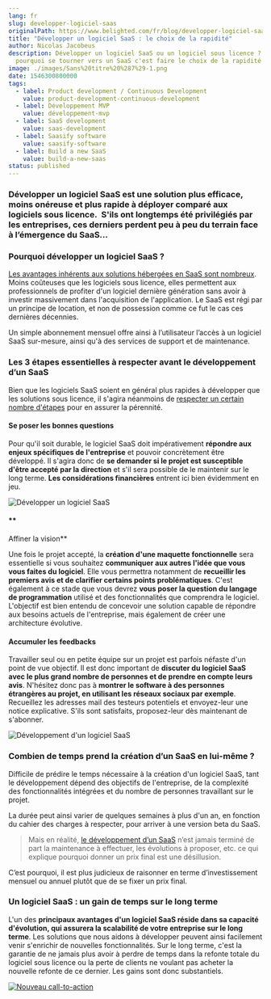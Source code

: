 ```yaml
---
lang: fr
slug: developper-logiciel-saas
originalPath: https://www.belighted.com/fr/blog/developper-logiciel-saas
title: "Développer un logiciel SaaS : le choix de la rapidité"
author: Nicolas Jacobeus
description: Développer un logiciel SaaS ou un logiciel sous licence ? Découvrez
  pourquoi se tourner vers un SaaS c'est faire le choix de la rapidité !
image: ./images/Sans%20titre%20%287%29-1.png
date: 1546300800000
tags:
  - label: Product development / Continuous Development
    value: product-development-continuous-development
  - label: Développement MVP
    value: développement-mvp
  - label: SaaS development
    value: saas-development
  - label: Saasify software
    value: saasify-software
  - label: Build a new SaaS
    value: build-a-new-saas
status: published
---
```

### Développer un logiciel SaaS est une solution plus efficace, moins onéreuse et plus rapide à déployer comparé aux logiciels sous licence.  S'ils ont longtemps été privilégiés par les entreprises, ces derniers perdent peu à peu du terrain face à l’émergence du SaaS...

### **Pourquoi développer un logiciel SaaS ?**

[Les avantages inhérents aux solutions hébergées en SaaS sont nombreux](/fr/blog/10-raisons-de-saasifier-votre-logiciel?hs_preview=PpkUbiry-11366320366). Moins coûteuses que les logiciels sous licence, elles permettent aux professionnels de profiter d'un logiciel dernière génération sans avoir à investir massivement dans l'acquisition de l'application. Le SaaS est régi par un principe de location, et non de possession comme ce fut le cas ces dernières décennies. 

Un simple abonnement mensuel offre ainsi à l’utilisateur l’accès à un logiciel SaaS sur-mesure, ainsi qu'à des services de support et de maintenance. 

### **Les 3 étapes essentielles à respecter avant le développement d’un SaaS**

Bien que les logiciels SaaS soient en général plus rapides à développer que les solutions sous licence, il s'agira néanmoins de [respecter un certain nombre d'étapes](/fr/blog/check-list-d%C3%A9velopper-un-nouveau-logiciel) pour en assurer la pérennité.

#### **Se poser les bonnes questions**

Pour qu'il soit durable, le logiciel SaaS doit impérativement **répondre aux enjeux spécifiques de l'entreprise** et pouvoir concrètement être développé. Il s'agira donc de **se demander si le projet est susceptible d'être accepté par la direction** et s'il sera possible de le maintenir sur le long terme. **Les considérations financières** entrent ici bien évidemment en jeu.   
  

![Développer un logiciel SaaS ](/images/legacy/13wTZgbvL-e2gSyqdaxtb.png)

#### **  
Affiner la vision**

Une fois le projet accepté, la **création d'une maquette fonctionnelle** sera essentielle si vous souhaitez **communiquer aux autres l'idée que vous vous faites du logiciel**. Elle vous permettra notamment de **recueillir les premiers avis et de clarifier certains points problématiques**. C'est également à ce stade que vous devrez **vous poser la question du langage de programmation** utilisé et des fonctionnalités que comprendra le logiciel. L'objectif est bien entendu de concevoir une solution capable de répondre aux besoins actuels de l'entreprise, mais également de créer une architecture évolutive. 

#### **Accumuler les feedbacks** 

Travailler seul ou en petite équipe sur un projet est parfois néfaste d'un point de vue objectif. Il est donc important de **discuter du logiciel SaaS avec le plus grand nombre de personnes et de prendre en compte leurs avis**. N'hésitez donc pas à **montrer le software à des personnes étrangères au projet, en utilisant les réseaux sociaux par exemple**. Recueillez les adresses mail des testeurs potentiels et envoyez-leur une notice explicative. S'ils sont satisfaits, proposez-leur dès maintenant de s'abonner.  
  

![Développement d'un logiciel SaaS ](/images/legacy/JeITvk8KTjAnIITpWpQk7.png)

### **Combien de temps prend la création d’un SaaS en lui-même ?**

Difficile de prédire le temps nécessaire à la création d'un logiciel SaaS, tant le développement dépend des objectifs de l'entreprise, de la complexité des fonctionnalités intégrées et du nombre de personnes travaillant sur le projet.

La durée peut ainsi varier de quelques semaines à plus d'un an, en fonction du cahier des charges à respecter, pour arriver à une version beta du SaaS.  
  

> Mais en réalité, [le développement d’un SaaS](/fr/developpement-mvp?hsCtaTracking=416a0e78-58ab-43b5-a611-829b125f7358%7Cd198a956-7650-4206-b486-30e3cc31f768) n’est jamais terminé de part la maintenance à effectuer, les évolutions à proposer, etc. ce qui explique pourquoi donner un prix final est une désillusion.

C’est pourquoi, il est plus judicieux de raisonner en terme d’investissement mensuel ou annuel plutôt que de se fixer un prix final.   
  

### **Un logiciel SaaS : un gain de temps sur le long terme**

L'un des **principaux avantages d'un logiciel SaaS réside dans sa capacité d'évolution, qui assurera la scalabilité de votre entreprise sur le long terme**. Les solutions que nous aidons à développer peuvent ainsi facilement venir s'enrichir de nouvelles fonctionnalités. Sur le long terme, c'est la garantie de ne jamais plus avoir à perdre de temps dans la refonte totale du logiciel sous licence ou la perte de clients ne voulant pas acheter la nouvelle refonte de ce dernier. Les gains sont donc substantiels.

[![Nouveau call-to-action](https://no-cache.hubspot.com/cta/default/1684659/efa19144-ba00-4802-bd26-7c27dbad25ab.png)](https://cta-redirect.hubspot.com/cta/redirect/1684659/efa19144-ba00-4802-bd26-7c27dbad25ab)
